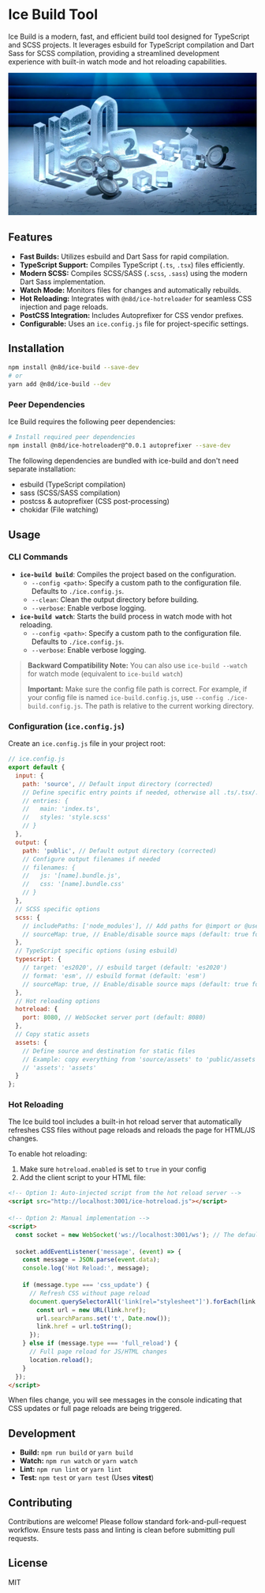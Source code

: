 # Ice Build Tool

Ice Build is a modern, fast, and efficient build tool designed for TypeScript and SCSS projects. It leverages esbuild for TypeScript compilation and Dart Sass for SCSS compilation, providing a streamlined development experience with built-in watch mode and hot reloading capabilities.

![hTWOo Iced Logo](https://raw.githubusercontent.com/n8design/ice/refs/heads/main/assets/frozen-htwoo.webp)

## Features

*   **Fast Builds:** Utilizes esbuild and Dart Sass for rapid compilation.
*   **TypeScript Support:** Compiles TypeScript (`.ts`, `.tsx`) files efficiently.
*   **Modern SCSS:** Compiles SCSS/SASS (`.scss`, `.sass`) using the modern Dart Sass implementation.
*   **Watch Mode:** Monitors files for changes and automatically rebuilds.
*   **Hot Reloading:** Integrates with `@n8d/ice-hotreloader` for seamless CSS injection and page reloads.
*   **PostCSS Integration:** Includes Autoprefixer for CSS vendor prefixes.
*   **Configurable:** Uses an `ice.config.js` file for project-specific settings.

## Installation

```bash
npm install @n8d/ice-build --save-dev
# or
yarn add @n8d/ice-build --dev
```

### Peer Dependencies

Ice Build requires the following peer dependencies:

```bash
# Install required peer dependencies
npm install @n8d/ice-hotreloader@^0.0.1 autoprefixer --save-dev
```

The following dependencies are bundled with ice-build and don't need separate installation:
- esbuild (TypeScript compilation)
- sass (SCSS/SASS compilation)
- postcss & autoprefixer (CSS post-processing)
- chokidar (File watching)

## Usage

### CLI Commands

*   **`ice-build build`**: Compiles the project based on the configuration.
    *   `--config <path>`: Specify a custom path to the configuration file. Defaults to `./ice.config.js`.
    *   `--clean`: Clean the output directory before building.
    *   `--verbose`: Enable verbose logging.
*   **`ice-build watch`**: Starts the build process in watch mode with hot reloading.
    *   `--config <path>`: Specify a custom path to the configuration file. Defaults to `./ice.config.js`.
    *   `--verbose`: Enable verbose logging.

> **Backward Compatibility Note:** You can also use `ice-build --watch` for watch mode (equivalent to `ice-build watch`)
> 
> **Important:** Make sure the config file path is correct. For example, if your config file is named `ice-build.config.js`, use `--config ./ice-build.config.js`. The path is relative to the current working directory.

### Configuration (`ice.config.js`)

Create an `ice.config.js` file in your project root:

```javascript
// ice.config.js
export default {
  input: {
    path: 'source', // Default input directory (corrected)
    // Define specific entry points if needed, otherwise all .ts/.tsx/.scss/.sass in input.path are processed
    // entries: {
    //   main: 'index.ts',
    //   styles: 'style.scss'
    // }
  },
  output: {
    path: 'public', // Default output directory (corrected)
    // Configure output filenames if needed
    // filenames: {
    //   js: '[name].bundle.js',
    //   css: '[name].bundle.css'
    // }
  },
  // SCSS specific options
  scss: {
    // includePaths: ['node_modules'], // Add paths for @import or @use
    // sourceMap: true, // Enable/disable source maps (default: true for dev, false for prod)
  },
  // TypeScript specific options (using esbuild)
  typescript: {
    // target: 'es2020', // esbuild target (default: 'es2020')
    // format: 'esm', // esbuild format (default: 'esm')
    // sourceMap: true, // Enable/disable source maps (default: true for dev, false for prod)
  },
  // Hot reloading options
  hotreload: {
    port: 8080, // WebSocket server port (default: 8080)
  },
  // Copy static assets
  assets: {
    // Define source and destination for static files
    // Example: copy everything from 'source/assets' to 'public/assets'
    // 'assets': 'assets'
  }
};
```

### Hot Reloading

The Ice build tool includes a built-in hot reload server that automatically refreshes CSS files without page reloads and reloads the page for HTML/JS changes.

To enable hot reloading:

1. Make sure `hotreload.enabled` is set to `true` in your config
2. Add the client script to your HTML file:

```html
<!-- Option 1: Auto-injected script from the hot reload server -->
<script src="http://localhost:3001/ice-hotreload.js"></script>

<!-- Option 2: Manual implementation -->
<script>
  const socket = new WebSocket('ws://localhost:3001/ws'); // The default port is 3001
  
  socket.addEventListener('message', (event) => {
    const message = JSON.parse(event.data);
    console.log('Hot Reload:', message);
    
    if (message.type === 'css_update') {
      // Refresh CSS without page reload
      document.querySelectorAll('link[rel="stylesheet"]').forEach(link => {
        const url = new URL(link.href);
        url.searchParams.set('t', Date.now());
        link.href = url.toString();
      });
    } else if (message.type === 'full_reload') {
      // Full page reload for JS/HTML changes
      location.reload();
    }
  });
</script>
```

When files change, you will see messages in the console indicating that CSS updates or full page reloads are being triggered.

## Development

*   **Build:** `npm run build` or `yarn build`
*   **Watch:** `npm run watch` or `yarn watch`
*   **Lint:** `npm run lint` or `yarn lint`
*   **Test:** `npm test` or `yarn test` (Uses **vitest**)

## Contributing

Contributions are welcome! Please follow standard fork-and-pull-request workflow. Ensure tests pass and linting is clean before submitting pull requests.

## License

MIT
